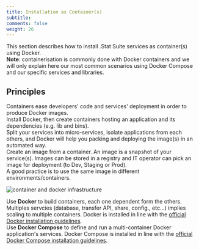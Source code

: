```yaml
---
title: Installation as Container(s)
subtitle: 
comments: false
weight: 26
---
```


This section describes how to install .Stat Suite services as container(s) using Docker.<br>
**Note**: containerisation is commonly done with Docker containers and we will only explain here our most common scenarios using Docker Compose and our specific services and libraries.

## Principles

Containers ease developers' code and services' deployment in order to produce Docker images.<br>
Install Docker, then create containers hosting an application and its dependencies (e.g. lib and bins).<br>
Split your services into micro-services, isolate applications from each others, and Docker will help you packing and deploying the image(s) in an automated way.<br>
Create an image from a container. An image is a snapshot of your service(s). Images can be stored in a registry and IT operator can pick an image for deployment (to Dev, Staging or Prod).<br>
A good practice is to use the same image in different environments/containers.<br>

![container and docker infrastructure](/images/container-docker-infrastructure.png)

Use **Docker** to build containers, each one dependent form the others. Multiples servcies (database, transfer API, share, config., etc...) implies scaling to multiple containers. Docker is installed in line with the [official Docker installation guidelines](https://docs.docker.com/install/overview/).<br>
Use **Docker Compose** to define and run a multi-container Docker application's services. Docker Compose is installed in line with the [official Docker Compose installation guidelines](https://docs.docker.com/compose/install/).<br>
